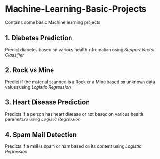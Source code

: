 # Machine-Learning-Basic-Projects
Contains some basic Machine learning projects

## 1. Diabetes Prediction 
Predict diabetes based on various health infromation using *Support Vector Classifier*

## 2. Rock vs Mine
Predict if the material scanned is a Rock or a Mine based on unknown data values using *Logistic Regression*

## 3. Heart Disease Prediction
Predicts if a person has heart disease or not based on various health parameters using *Logistic Regression*

## 4. Spam Mail Detection
Predicts if a mail is spam or ham based on its content using *Logistic Regression*
